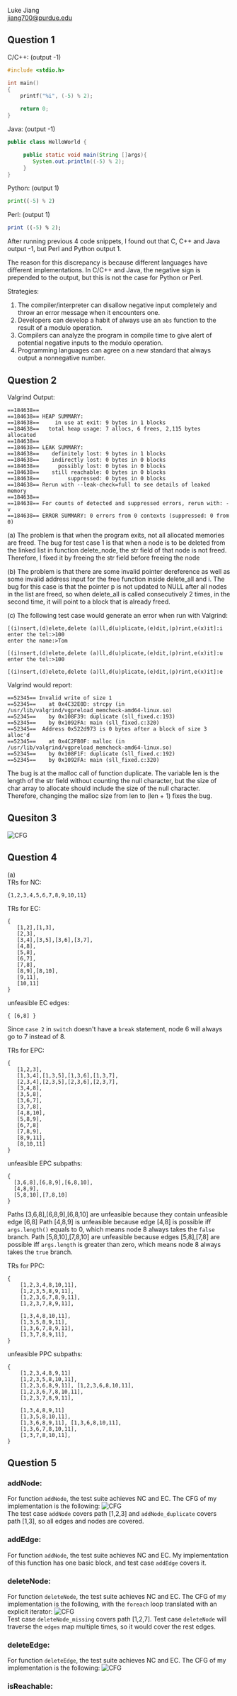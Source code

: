 Luke Jiang   
jiang700@purdue.edu   

## Question 1

C/C++:  (output -1)
```C
#include <stdio.h>

int main()
{
    printf("%i", (-5) % 2);

    return 0;
}
```
Java:    (output -1)
```Java
public class HelloWorld {

     public static void main(String []args){
        System.out.println((-5) % 2);
     }
}
```
Python:    (output 1)
```Python
print((-5) % 2)
```
Perl:     (output 1)
```Perl
print ((-5) % 2);
```

After running previous 4 code snippets, I found out that C, C++ and Java output -1, but Perl and Python output 1.

The reason for this discrepancy is because different languages have different implementations. In C/C++ and Java, the negative sign is prepended to the output, but this is not the case for Python or Perl.

Strategies:
  1. The compiler/interpreter can disallow negative input completely and throw an error message when it encounters one.
  2. Developers can develop a habit of always use an `abs` function to the result of a modulo operation.
  3. Compilers can analyze the program in compile time to give alert of potential negative inputs to the modulo operation.
  4. Programming languages can agree on a new standard that always output a nonnegative number.


## Question 2
Valgrind Output:
```
==184638==
==184638== HEAP SUMMARY:
==184638==     in use at exit: 9 bytes in 1 blocks
==184638==   total heap usage: 7 allocs, 6 frees, 2,115 bytes allocated
==184638==
==184638== LEAK SUMMARY:
==184638==    definitely lost: 9 bytes in 1 blocks
==184638==    indirectly lost: 0 bytes in 0 blocks
==184638==      possibly lost: 0 bytes in 0 blocks
==184638==    still reachable: 0 bytes in 0 blocks
==184638==         suppressed: 0 bytes in 0 blocks
==184638== Rerun with --leak-check=full to see details of leaked memory
==184638==
==184638== For counts of detected and suppressed errors, rerun with: -v
==184638== ERROR SUMMARY: 0 errors from 0 contexts (suppressed: 0 from 0)
```
(a) The problem is that when the program exits, not all allocated memories are freed. The bug for test case 1 is that when a node is to be deleted from the linked list in function delete_node, the str field of that node is not freed. Therefore, I fixed it by freeing the str field before freeing the node

(b) The problem is that there are some invalid pointer dereference as well as some invalid address input for the free function inside delete_all and i. The bug for this case is that the pointer p is not updated to NULL after all nodes in the list are freed, so when delete_all is called consecutively 2 times, in the second time, it will point to a block that is already freed.

(c) The following test case would generate an error when run with Valgrind:
```
[(i)nsert,(d)elete,delete (a)ll,d(u)plicate,(e)dit,(p)rint,e(x)it]:i
enter the tel:>100
enter the name:>Tom

[(i)nsert,(d)elete,delete (a)ll,d(u)plicate,(e)dit,(p)rint,e(x)it]:u
enter the tel:>100

[(i)nsert,(d)elete,delete (a)ll,d(u)plicate,(e)dit,(p)rint,e(x)it]:e
```

Valgrind would report:
```
==52345== Invalid write of size 1
==52345==    at 0x4C32E0D: strcpy (in /usr/lib/valgrind/vgpreload_memcheck-amd64-linux.so)
==52345==    by 0x108F39: duplicate (sll_fixed.c:193)
==52345==    by 0x1092FA: main (sll_fixed.c:320)
==52345==  Address 0x522d973 is 0 bytes after a block of size 3 alloc'd
==52345==    at 0x4C2FB0F: malloc (in /usr/lib/valgrind/vgpreload_memcheck-amd64-linux.so)
==52345==    by 0x108F1F: duplicate (sll_fixed.c:192)
==52345==    by 0x1092FA: main (sll_fixed.c:320)
```

The bug is at the malloc call of function duplicate. The variable len is the length of the str field without counting the null character, but the size of char array to allocate should include the size of the null character. Therefore, changing the malloc size from len to (len + 1) fixes the bug.

## Quesiton 3

![CFG](flowcharts/q3.jpg)



## Question 4
(a)  
TRs for NC:
```
{1,2,3,4,5,6,7,8,9,10,11}
```

TRs for EC:
```
{  
   [1,2],[1,3],  
   [2,3],  
   [3,4],[3,5],[3,6],[3,7],  
   [4,8],  
   [5,8],  
   [6,7],  
   [7,8],  
   [8,9],[8,10],  
   [9,11],  
   [10,11]  
}
```

unfeasible EC edges:
```
{ [6,8] }
```
Since `case 2` in `switch` doesn't have a `break` statement, node 6 will always
go to 7 instead of 8.

TRs for EPC:
```
{  
   [1,2,3],  
   [1,3,4],[1,3,5],[1,3,6],[1,3,7],  
   [2,3,4],[2,3,5],[2,3,6],[2,3,7],  
   [3,4,8],  
   [3,5,8],  
   [3,6,7],  
   [3,7,8],  
   [4,8,10],  
   [5,8,9],
   [6,7,8]
   [7,8,9],
   [8,9,11],  
   [8,10,11]  
}
```

unfeasible EPC subpaths:
```
{  
  [3,6,8],[6,8,9],[6,8,10],  
  [4,8,9],  
  [5,8,10],[7,8,10]  
}
```
Paths [3,6,8],[6,8,9],[6,8,10] are unfeasible because they contain unfeasible edge [6,8]
Path [4,8,9] is unfeasible because edge [4,8] is possible iff `args.length()` equals to 0,
which means node 8 always takes the `false` branch.
Path [5,8,10],[7,8,10] are unfeasible because edges [5,8],[7,8] are possible iff `args.length` is
greater than zero, which means node 8 always takes the `true` branch.

TRs for PPC:
```
{  
    [1,2,3,4,8,10,11],  
    [1,2,3,5,8,9,11],  
    [1,2,3,6,7,8,9,11],  
    [1,2,3,7,8,9,11],  

    [1,3,4,8,10,11],  
    [1,3,5,8,9,11],  
    [1,3,6,7,8,9,11],  
    [1,3,7,8,9,11],  
}
```
unfeasible PPC subpaths:
```
{  
    [1,2,3,4,8,9,11]  
    [1,2,3,5,8,10,11],  
    [1,2,3,6,8,9,11], [1,2,3,6,8,10,11],  
    [1,2,3,6,7,8,10,11],  
    [1,2,3,7,8,9,11],  

    [1,3,4,8,9,11]  
    [1,3,5,8,10,11],  
    [1,3,6,8,9,11], [1,3,6,8,10,11],  
    [1,3,6,7,8,10,11],  
    [1,3,7,8,10,11],  
}
```


## Question 5
### addNode:
For function `addNode`, the test suite achieves NC and EC. The CFG of my implementation is the following:
![CFG](flowcharts/addNode.jpg)  
The test case `addNode` covers path [1,2,3] and `addNode_duplicate` covers path [1,3], so all edges and nodes are covered.
### addEdge:
For function `addNode`, the test suite achieves NC and EC. My implementation of this function has one basic block, and test case `addEdge` covers it.
### deleteNode:
For function `deleteNode`, the test suite achieves NC and EC. The CFG of my implementation is the following, with the `foreach` loop translated with an explicit iterator:
![CFG](flowcharts/deleteNode.jpg)  
Test case `deleteNode_missing` covers path [1,2,7]. Test case `deleteNode` will traverse the `edges` map multiple times, so it would cover the rest edges.
### deleteEdge:
For function `deleteEdge`, the test suite achieves NC and EC. The CFG of my implementation is the following:
![CFG](flowcharts/deleteEdge.jpg)  

### isReachable:
